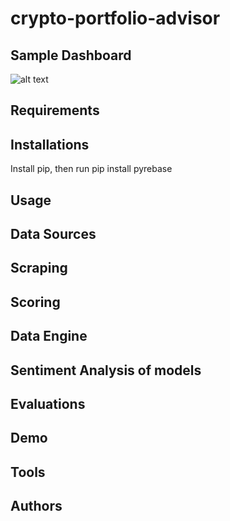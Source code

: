 # crypto-portfolio-advisor
## Sample Dashboard
![alt text](./Users/ianchen/Downloads/anvil_U1.png)
## Requirements
## Installations
Install pip, then run pip install pyrebase
## Usage
## Data Sources
## Scraping
## Scoring
## Data Engine
## Sentiment Analysis of models
## Evaluations
## Demo
## Tools
## Authors
